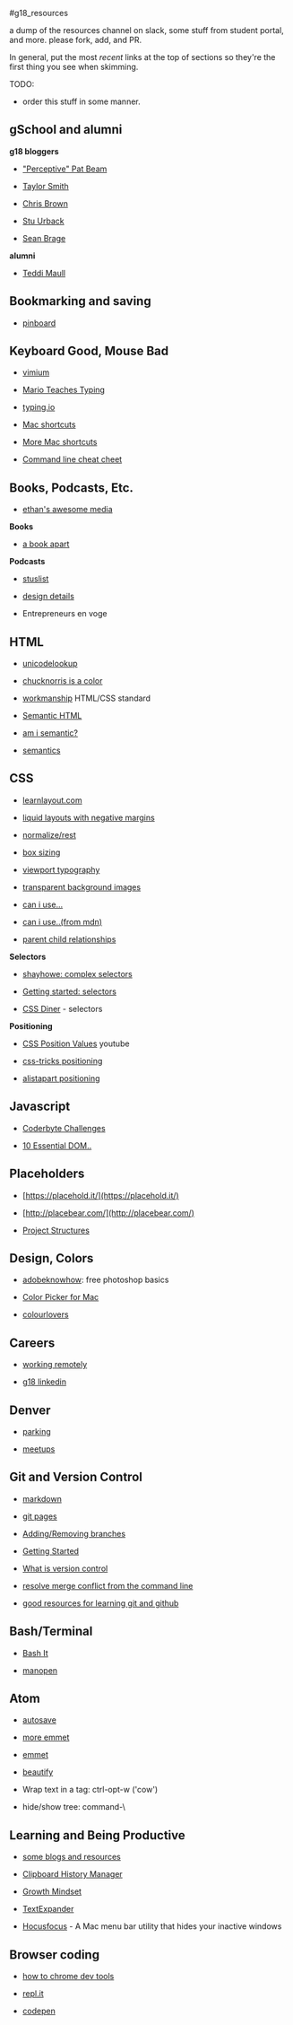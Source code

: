 #g18_resources

a dump of the resources channel on slack, some stuff from student portal, and more. please fork, add, and PR.

In general, put the most _recent_ links at the top of sections so they're the first thing you see when skimming.

TODO:

* order this stuff in some manner.

## gSchool and alumni

  __g18 bloggers__

  * ["Perceptive" Pat Beam](http://quasiventus.com/)

  * [Taylor Smith](http://taylorjeveryday.com/)

  * [Chris Brown](http://chrisbrowndenver.wordpress.com/)

  * [Stu Urback](http://www.urback.net/)

  * [Sean Brage](http://www.18track.com/)

  __alumni__

  * [Teddi Maull](http://www.teddimaull.com/)

## Bookmarking and saving

  * [pinboard](http://pinboard.in/)

## Keyboard Good, Mouse Bad

  * [vimium](https://chrome.google.com/webstore/detail/vimium/dbepggeogbaibhgnhhndojpepiihcmeb?utm_source=gmail)

  * [Mario Teaches Typing](https://archive.org/details/msdos_Mario_Teaches_Typing_1992)

  * [typing.io](https://typing.io/)

  * [Mac shortcuts](https://support.apple.com/en-us/HT201236)

  * [More Mac shortcuts](http://apple.stackexchange.com/questions/183/what-are-your-favorite-mac-os-x-keyboard-shortcuts)

  * [Command line cheat cheet](http://www.git-tower.com/blog/command-line-cheat-sheet/)

## Books, Podcasts, Etc.

  * [ethan's awesome media](https://github.com/etmoore/awesome-media)

  __Books__

  * [a book apart](https://www.dropbox.com/sh/myfptl0d1cwm8oo/AAA_Vq0jZC-nEJATsA2krS4qa?dl=0)

  __Podcasts__

  * [stuslist](https://docs.google.com/document/d/1jEbGU8wg2qNLGkmP28BGF1beuWQFqhtuv1uV9nsaDcQ/edit?usp=sharing)

  * [design details](http://spec.fm/podcasts/design-details)

  * Entrepreneurs en voge

## HTML

  * [unicodelookup](http://unicodelookup.com/)

  * [chucknorris is a color](http://noahveltman.com/sillycolors/)

  * [workmanship](http://workmanship.io/) HTML/CSS standard

  * [Semantic HTML](https://www.youtube.com/watch?v=NrH5J6SSZyk)

  * [am i semantic?](http://html5doctor.com/downloads/h5d-sectioning-flowchart.pdf)

  * [semantics](http://diveintohtml5.info/semantics.html)

## CSS

  * [learnlayout.com](http://learnlayout.com/)

  * [liquid layouts with negative margins](http://alistapart.com/article/negativemargins)

  * [normalize/rest](http://jaydenseric.com/blog/forget-normalize-or-resets-lay-your-own-css-foundation)

  * [box sizing](http://www.paulirish.com/2012/box-sizing-border-box-ftw/)

  * [viewport typography](https://css-tricks.com/viewport-sized-typography/)

  * [transparent background images](https://css-tricks.com/snippets/css/transparent-background-images/)

  * [can i use...](http://caniuse.com/#feat=viewport-units)

  * [can i use..(from mdn)](https://developer.mozilla.org/en-US/docs/Web/HTML/Element)

  * [parent child relationships](https://www.youtube.com/watch?v=Pf8xmAZYZC4&list=PLgGbWId6zgaWZkPFI4Sc9QXDmmOWa1v5F)

  __Selectors__

  * [shayhowe: complex selectors](http://learn.shayhowe.com/advanced-html-css/complex-selectors/)

  * [Getting started: selectors](https://developer.mozilla.org/en-US/docs/Web/Guide/CSS/Getting_started/Selectors)

  * [CSS Diner](http://flukeout.github.io/) - selectors

  __Positioning__

  * [CSS Position Values](https://www.youtube.com/watch?v=gKvxlYCzJXw) youtube

  * [css-tricks positioning](https://css-tricks.com/absolute-relative-fixed-positioining-how-do-they-differ/)

  * [alistapart positioning](http://alistapart.com/article/css-positioning-101)

## Javascript

  * [Coderbyte Challenges](http://coderbyte.com/CodingArea/Challenges/)

  * [10 Essential DOM..](http://www.impressivewebs.com/10-essential-dom-methods-techniques-for-practical-javascript/)

## Placeholders

  * [https://placehold.it/](https://placehold.it/)

  * [http://placebear.com/](http://placebear.com/)

  * [Project Structures](https://www.youtube.com/watch?v=g7js1fW4AZw&list=PLgGbWId6zgaWZkPFI4Sc9QXDmmOWa1v5F)

## Design, Colors

  * [adobeknowhow](https://www.adobeknowhow.com/): free photoshop basics

  * [Color Picker for Mac](https://itunes.apple.com/us/app/color-picker/id641027709?mt=12)

  * [colourlovers](http://colourlovers.com/)

## Careers

  * [working remotely](https://weworkremotely.com/)

  * [g18 linkedin](https://docs.google.com/spreadsheets/d/1FIh83e6BCzciDn_4w8iGliA5RQHtzMD61_5AyAbZo5s/edit?usp=sharing)

## Denver

  * [parking](http://en.parkopedia.com/)

  * [meetups](http://www.meetup.com/cities/us/co/denver/tech/)

## Git and Version Control

  * [markdown](https://guides.github.com/features/mastering-markdown/)

  * [git pages](https://guides.github.com/features/pages/)

  * [Adding/Removing branches](http://www.gitguys.com/topics/adding-and-removing-remote-branches/#Commands_discussed_in_this_section)

  * [Getting Started](https://git-scm.com/book/en/v2/Getting-Started-About-Version-Control)

  * [What is version control](http://git-scm.com/video/what-is-version-control)

  * [resolve merge conflict from the command line](https://help.github.com/articles/resolving-a-merge-conflict-from-the-command-line/)

  * [good resources for learning git and github](https://help.github.com/articles/good-resources-for-learning-git-and-github/)

## Bash/Terminal

  * [Bash It](https://github.com/Bash-it/bash-it)

  * [manopen](http://www.clindberg.org/projects/manopen.html)

## Atom

  * [autosave](http://stackoverflow.com/questions/29902834/auto-save-in-atom-editor)

  * [more emmet](http://designshack.net/articles/css/7-awesome-emmet-html-time-saving-tips/)

  * [emmet](https://github.com/emmetio/emmet-atom)

  * [beautify](https://atom.io/packages/atom-beautify)

  * Wrap text in a tag: ctrl-opt-w ('cow')

  * hide/show tree: command-\

## Learning and Being Productive

  * [some blogs and resources](http://stackify.com/18-websites-every-developer-should-visit-right-now/)

  * [Clipboard History Manager](https://itunes.apple.com/us/app/copyclip-clipboard-history/id595191960?mt=12)

  * [Growth Mindset](http://www.edweek.org/ew/articles/2015/09/23/carol-dweck-revisits-the-growth-mindset.html)

  * [TextExpander](https://smilesoftware.com/textexpander-family)

  * [Hocusfocus](http://hocusfoc.us/) - A Mac menu bar utility that hides your inactive windows

## Browser coding

  * [how to chrome dev tools](https://www.codeschool.com/courses/discover-devtools)

  * [repl.it](http://repl.it/)

  * [codepen](http://codepen.io/)
